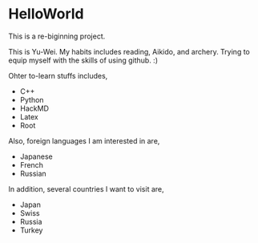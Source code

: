 # HelloWorld
This is a re-biginning project.

This is Yu-Wei. My habits includes reading, Aikido, and archery.
Trying to equip myself with the skills of using github. :)

Ohter to-learn stuffs includes,
- C++
- Python
- HackMD
- Latex
- Root

Also, foreign languages I am interested in are,
- Japanese
- French
- Russian

In addition, several countries I want to visit are,
- Japan
- Swiss
- Russia
- Turkey
